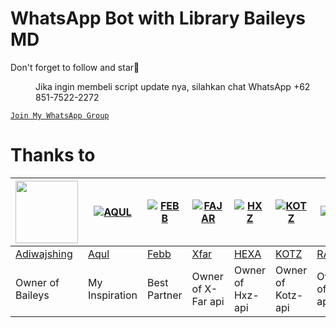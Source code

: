 # WhatsApp Bot with Library Baileys MD

Don't forget to follow and star🌟<dir>

Jika ingin membeli script update nya, silahkan chat WhatsApp +62 851-7522-2272</dir>

[`Join My WhatsApp Group`](https://chat.whatsapp.com/GfRg426F0RtE5s0XzFI6Oc)
# Thanks to
<a href="https://github.com/adiwajshing"><img src="https://github.com/adiwajshing.png?size=100" width="100" height="100"></a> | [![AQUL](https://github.com/zennn08.png?size=100)](https://github.com/zennn08) | [![FEBB](https://github.com/febbadityaN.png?size=100)](https://github.com/febbadityaN) | [![FAJAR](http://github.com/xfar05.png?size=100)](http://github.com/xfar05) | [![HXZ](http://github.com/Hexagonz.png?size=100)](http://github.com/Hexagonz) | [![KOTZ](http://github.com/Kotzyy.png?size=100)](http://github.com/Kotzyy) | [![RA](http://github.com/rayyreall.png?size=100)](http://github.com/rayyreall)
----|----|----|----|----|----|----
[Adiwajshing](https://github.com/adiwajshing) | [Aqul](https://github.com/zennn08) | [Febb](https://github.com/febbadityaN) | [Xfar](https://github.com/xfar05) | [HEXA](https://github.com/Hexagonz) | [KOTZ](https://github.com/Kotzyy) | [RAYY](https://github.com/rayyreall)
Owner of Baileys | My Inspiration | Best Partner | Owner of X-Far api | Owner of Hxz-api | Owner of Kotz-api | Owner of Ra-api
